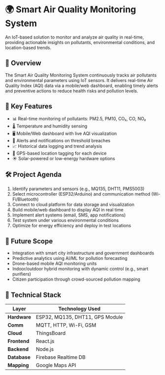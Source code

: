 # 🌍 Smart Air Quality Monitoring System

An IoT-based solution to monitor and analyze air quality in real-time, providing actionable insights on pollutants, environmental conditions, and location-based trends.

## 📌 Overview

The Smart Air Quality Monitoring System continuously tracks air pollutants and environmental parameters using IoT sensors. It delivers real-time Air Quality Index (AQI) data via a mobile/web dashboard, enabling timely alerts and preventive actions to reduce health risks and pollution levels.

## 🎯 Key Features

- 📊 Real-time monitoring of pollutants: PM2.5, PM10, CO₂, CO, NO₂
- 🌡️ Temperature and humidity sensing
- 🖥️ Mobile/Web dashboard with live AQI visualization
- 🚨 Alerts and notifications on threshold breaches
- 📈 Historical data logging and trend analysis
- 📍 GPS-based location tagging for each device
- ☀️ Solar-powered or low-energy hardware options

## 🛠️ Project Agenda

1. Identify parameters and sensors (e.g., MQ135, DHT11, PMS5003)
2. Select microcontroller (ESP32/Arduino) and communication method (Wi-Fi/Bluetooth)
3. Connect to cloud platform for data storage and visualization
4. Build mobile/web dashboard to display AQI in real time
5. Implement alert systems (email, SMS, app notifications)
6. Test system under various environmental conditions
7. Optimize for energy efficiency and deploy in test locations

## 🚀 Future Scope

- Integration with smart city infrastructure and government dashboards
- Predictive analytics using AI/ML for pollution forecasting
- Drone-based mobile AQI monitoring units
- Indoor/outdoor hybrid monitoring with dynamic control (e.g., smart purifiers)
- Citizen participation through crowd-sourced pollution mapping

## 🧰 Technical Stack

| Layer         | Technology Used                          |
|--------------|-------------------------------------------|
| **Hardware** | ESP32, MQ135, DHT11, GPS Module           |
| **Comm**     | MQTT, HTTP, Wi-Fi, GSM                    |
| **Cloud**    | ThingsBoard                               |
| **Frontend** | React.js                                  |
| **Backend**  | Node.js                                   |
| **Database** | Firebase Realtime DB                      |
| **Mapping**  | Google Maps API                           |


